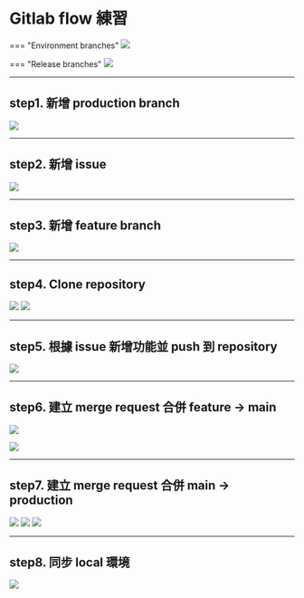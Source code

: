 # Gitlab flow 練習

=== "Environment branches"
    ![](../assets/images/gitlab%20screenshot/main.jpg)

=== "Release branches"
    ![](../assets/images/gitlab%20screenshot/main-2.jpg)


---

## step1. 新增 production branch

![](../assets/images/gitlab%20screenshot/新增%20production.png)

---

## step2. 新增 issue

![](../assets/images/gitlab%20screenshot/issue.png)

---

## step3. 新增 feature branch

![](../assets/images/gitlab%20screenshot/新增feature.png)

---

## step4. Clone repository

![](../assets/images/gitlab%20screenshot/git%20clone.png)
![](../assets/images/gitlab%20screenshot/checkout%20feature.png)

---

## step5. 根據 issue 新增功能並 push 到 repository


![](../assets/images/gitlab%20screenshot/push%20feature.png)

---

## step6. 建立 merge request 合併 feature -> main

![](../assets/images/gitlab%20screenshot/merge%20rq%20feature%20to%20main.png)

![](../assets/images/gitlab%20screenshot/codereview.png)

---

## step7. 建立 merge request 合併 main -> production

![](../assets/images/gitlab%20screenshot/合併請求%20main%20to%20production.png)
![](../assets/images/gitlab%20screenshot/接受合併.png)
![](../assets/images/gitlab%20screenshot/合併結果.png)

---

## step8. 同步 local 環境

![](../assets/images/gitlab%20screenshot/同步本地儲存庫.png)